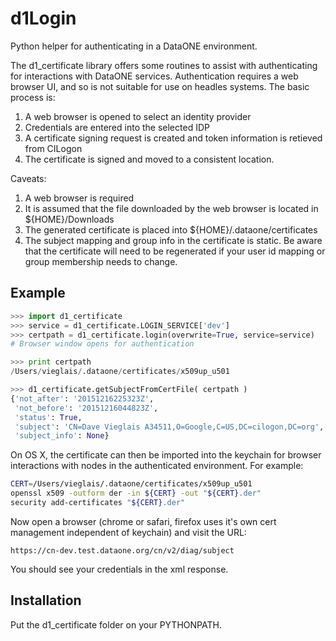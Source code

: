 # d1Login
Python helper for authenticating in a DataONE environment.

The d1_certificate library offers some routines to assist with authenticating for interactions with DataONE services. Authentication requires a web browser UI, and so is not suitable for use on headles systems. The basic process is:

1. A web browser is opened to select an identity provider
2. Credentials are entered into the selected IDP
3. A certificate signing request is created and token information is retieved from CILogon
4. The certificate is signed and moved to a consistent location.

Caveats:

1. A web browser is required
2. It is assumed that the file downloaded by the web browser is located in ${HOME}/Downloads
3. The generated certificate is placed into ${HOME}/.dataone/certificates
4. The subject mapping and group info in the certificate is static. Be aware that the certificate will need to be regenerated if your user id mapping or group membership needs to change.

## Example

```python
>>> import d1_certificate
>>> service = d1_certificate.LOGIN_SERVICE['dev']
>>> certpath = d1_certificate.login(overwrite=True, service=service)
# Browser window opens for authentication

>>> print certpath
/Users/vieglais/.dataone/certificates/x509up_u501

>>> d1_certificate.getSubjectFromCertFile( certpath )
{'not_after': '20151216225323Z',
 'not_before': '20151216044823Z',
 'status': True,
 'subject': 'CN=Dave Vieglais A34511,O=Google,C=US,DC=cilogon,DC=org',
 'subject_info': None}

```

On OS X, the certificate can then be imported into the keychain for browser interactions with nodes in the authenticated environment. For example:

```bash
CERT=/Users/vieglais/.dataone/certificates/x509up_u501
openssl x509 -outform der -in ${CERT} -out "${CERT}.der"
security add-certificates "${CERT}.der"
```

Now open a browser (chrome or safari, firefox uses it's own cert management independent of keychain)
and visit the URL: 

    https://cn-dev.test.dataone.org/cn/v2/diag/subject

You should see your credentials in the xml response.

## Installation

Put the d1_certificate folder on your PYTHONPATH.

